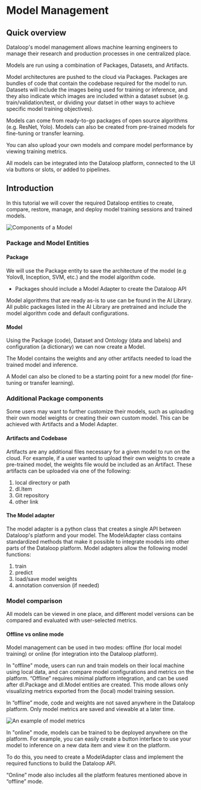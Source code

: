 # Model Management  
  
## Quick overview  
Dataloop's model management allows machine learning engineers to manage their research and production processes in one centralized place.  
  
Models are run using a combination of Packages, Datasets, and Artifacts.  
  
Model architectures are pushed to the cloud via Packages. Packages are bundles of code that contain the codebase required for the model to run. Datasets will include the images being used for training or inference, and they also indicate which images are included within a dataset subset (e.g. train/validation/test, or dividing your datset in other ways to achieve specific model training objectives).  
  
Models can come from ready-to-go packages of open source algorithms (e.g. ResNet, Yolo). Models can also be created from pre-trained models for fine-tuning or transfer learning.  
  
You can also upload your own models and compare model performance by viewing training metrics.  
  
All models can be integrated into the Dataloop platform, connected to the UI via buttons or slots, or added to pipelines.  
  
  
## Introduction  
  
In this tutorial we will cover the required Dataloop entities to create, compare, restore, manage, and deploy model training sessions and trained models.  
  
![Components of a Model](../../../assets/images/model_management/model_diagram.png)  
  
### Package and Model Entities  
  
#### Package  
  
We will use the Package entity to save the architecture of the model (e.g Yolov8, Inception, SVM, etc.) and the model algorithm code.  
  
- Packages should include a Model Adapter to create the Dataloop API  
  
Model algorithms that are ready as-is to use can be found in the AI Library. All public packages listed in the AI Library are pretrained and include the model algorithm code and default configurations.  
  
#### Model  
  
Using the Package (code), Dataset and Ontology (data and labels) and configuration (a dictionary) we can now create a Model.  
  
The Model contains the weights and any other artifacts needed to load the trained model and inference.  
  
A Model can also be cloned to be a starting point for a new model (for fine-tuning or transfer learning).  
  
### Additional Package components  
  
Some users may want to further customize their models, such as uploading their own model weights or creating their own custom model. This can be achieved with Artifacts and a Model Adapter.  
  
#### Artifacts and Codebase  
  
Artifacts are any additional files necessary for a given model to run on the cloud. For example, if a user wanted to upload their own weights to create a pre-trained model, the weights file would be included as an Artifact. These artifacts can be uploaded via one of the following:  
  
1. local directory or path  
2. dl.Item  
3. Git repository  
4. other link  
  
#### The Model adapter  
  
The model adapter is a python class that creates a single API between Dataloop's platform and your model. The ModelAdapter class contains standardized methods that make it possible to integrate models into other parts of the Dataloop platform. Model adapters allow the following model functions:  
1. train  
2. predict  
3. load/save model weights  
4. annotation conversion (if needed)  
  
### Model comparison  
  
All models can be viewed in one place, and different model versions can be compared and evaluated with user-selected metrics.  
  
#### Offline vs online mode  
  
Model management can be used in two modes: offline (for local model training) or online (for integration into the Dataloop platform).  
  
In "offline" mode, users can run and train models on their local machine using local data, and can compare model configurations and metrics on the platform. “Offline” requires minimal platform integration, and can be used after dl.Package and dl.Model entities are created. This mode allows only visualizing metrics exported from the (local) model training session.  
  
In “offline” mode, code and weights are not saved anywhere in the Dataloop platform. Only model metrics are saved and viewable at a later time.  
  
![An example of model metrics](../../../assets/images/model_management/metrics_example.png)  
  
In "online" mode, models can be trained to be deployed anywhere on the platform. For example, you can easily create a button interface to use your model to inference on a new data item and view it on the platform.  
  
To do this, you need to create a ModelAdapter class and implement the required functions to build the Dataloop API.  
  
“Online” mode also includes all the platform features mentioned above in “offline” mode.  
